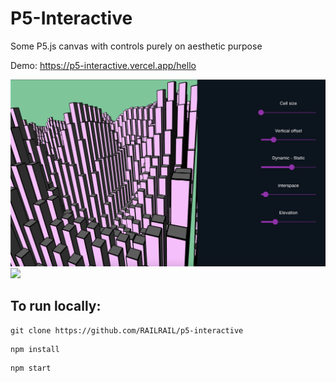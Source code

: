 <h1> P5-Interactive </h1>

Some P5.js canvas with controls purely on aesthetic purpose

Demo: https://p5-interactive.vercel.app/hello

<img src="screenshots/landscape.png" width="1000">
<img src="screenshots/sunflower.gif" width="1000">

<h2> To run locally: </h2>

  
```
git clone https://github.com/RAILRAIL/p5-interactive
```
```
npm install
```
```
npm start
```

